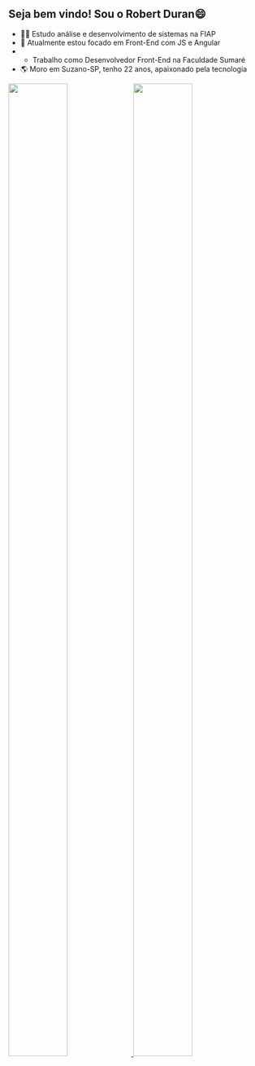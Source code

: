 ## Seja bem vindo! Sou o Robert Duran😄


- 👨‍💻 Estudo análise e desenvolvimento de sistemas na FIAP
- 🌱 Atualmente estou focado em Front-End com JS e Angular
- - Trabalho como Desenvolvedor Front-End na Faculdade Sumaré
- 🌎 Moro em Suzano-SP, tenho 22 anos, apaixonado pela tecnologia


<div>
  <a href="https://github.com/R10Duran">
  <img height="70%" width="48%" src="https://github-readme-stats.vercel.app/api?username=R10Duran&show_icons=true&theme=radical&include_all_commits=true&count_private=true"/>
  <img height="70%" width="48%" src="https://github-readme-stats.vercel.app/api/top-langs/?username=R10Duran&layout=compact&langs_count=16&theme=radical"/> 
</div>

